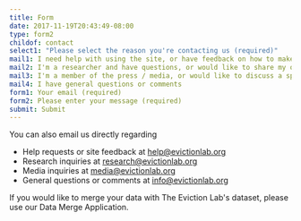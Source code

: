 ```yaml
---
title: Form
date: 2017-11-19T20:43:49-08:00
type: form2
childof: contact
select1: "Please select the reason you're contacting us (required)"
mail1: I need help with using the site, or have feedback on how to make it better
mail2: I'm a researcher and have questions, or would like to share my own research
mail3: I'm a member of the press / media, or would like to discuss a speaking engagement
mail4: I have general questions or comments
form1: Your email (required)
form2: Please enter your message (required)
submit: Submit
---
```

You can also email us directly regarding

+ Help requests or site feedback at <a href="mailto:help@evictionlab.org">help@evictionlab.org</a>  
+ Research inquiries at <a href="mailto:research@evictionlab.org">research@evictionlab.org</a>
+ Media inquiries at <a href="mailto:media@evictionlab.org">media@evictionlab.org</a>
+ General questions or comments at <a href="mailto:info@evictionlab.org">info@evictionlab.org</a>

If you would like to merge your data with The Eviction Lab's dataset, please use our Data Merge Application.